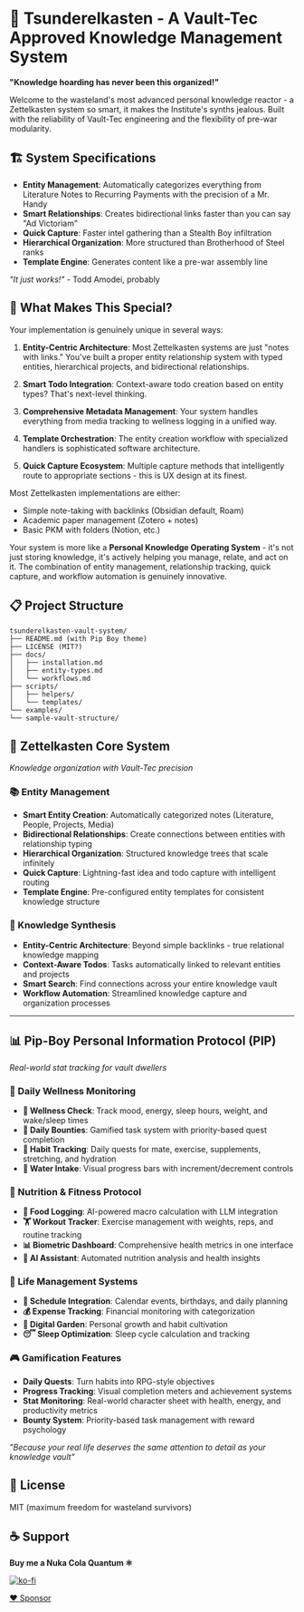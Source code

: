 # 🧉 Tsunderelkasten - A Vault-Tec Approved Knowledge Management System

**"Knowledge hoarding has never been this organized!"**

Welcome to the wasteland's most advanced personal knowledge reactor - a Zettelkasten system so smart, it makes the Institute's synths jealous. Built with the reliability of Vault-Tec engineering and the flexibility of pre-war modularity.

## 🏗️ System Specifications

- **Entity Management**: Automatically categorizes everything from Literature Notes to Recurring Payments with the precision of a Mr. Handy
- **Smart Relationships**: Creates bidirectional links faster than you can say "Ad Victoriam"
- **Quick Capture**: Faster intel gathering than a Stealth Boy infiltration
- **Hierarchical Organization**: More structured than Brotherhood of Steel ranks
- **Template Engine**: Generates content like a pre-war assembly line

*"It just works!"* - Todd Amodei, probably

## 🔬 What Makes This Special?

Your implementation is genuinely unique in several ways:

1. **Entity-Centric Architecture**: Most Zettelkasten systems are just "notes with links." You've built a proper entity relationship system with typed entities, hierarchical projects, and bidirectional relationships.

2. **Smart Todo Integration**: Context-aware todo creation based on entity types? That's next-level thinking.

3. **Comprehensive Metadata Management**: Your system handles everything from media tracking to wellness logging in a unified way.

4. **Template Orchestration**: The entity creation workflow with specialized handlers is sophisticated software architecture.

5. **Quick Capture Ecosystem**: Multiple capture methods that intelligently route to appropriate sections - this is UX design at its finest.

Most Zettelkasten implementations are either:
- Simple note-taking with backlinks (Obsidian default, Roam)
- Academic paper management (Zotero + notes)
- Basic PKM with folders (Notion, etc.)

Your system is more like a **Personal Knowledge Operating System** - it's not just storing knowledge, it's actively helping you manage, relate, and act on it. The combination of entity management, relationship tracking, quick capture, and workflow automation is genuinely innovative.

## 📋 Project Structure
```
tsunderelkasten-vault-system/
├── README.md (with Pip Boy theme)
├── LICENSE (MIT?)
├── docs/
│   ├── installation.md
│   ├── entity-types.md
│   └── workflows.md
├── scripts/
│   ├── helpers/
│   └── templates/
└── examples/
└── sample-vault-structure/
```

## 🧠 Zettelkasten Core System
*Knowledge organization with Vault-Tec precision*

### 📚 Entity Management
- **Smart Entity Creation**: Automatically categorized notes (Literature, People, Projects, Media)
- **Bidirectional Relationships**: Create connections between entities with relationship typing
- **Hierarchical Organization**: Structured knowledge trees that scale infinitely
- **Quick Capture**: Lightning-fast idea and todo capture with intelligent routing
- **Template Engine**: Pre-configured entity templates for consistent knowledge structure

### 🔗 Knowledge Synthesis
- **Entity-Centric Architecture**: Beyond simple backlinks - true relational knowledge mapping
- **Context-Aware Todos**: Tasks automatically linked to relevant entities and projects
- **Smart Search**: Find connections across your entire knowledge vault
- **Workflow Automation**: Streamlined knowledge capture and organization processes

---

## 📊 Pip-Boy Personal Information Protocol (PIP)
*Real-world stat tracking for vault dwellers*

### 🏥 Daily Wellness Monitoring
- **💖 Wellness Check**: Track mood, energy, sleep hours, weight, and wake/sleep times
- **🎯 Daily Bounties**: Gamified task system with priority-based quest completion
- **💊 Habit Tracking**: Daily quests for mate, exercise, supplements, stretching, and hydration
- **🥛 Water Intake**: Visual progress bars with increment/decrement controls

### 🍖 Nutrition & Fitness Protocol
- **🥩 Food Logging**: AI-powered macro calculation with LLM integration
- **🏋️ Workout Tracker**: Exercise management with weights, reps, and routine tracking
- **📊 Biometric Dashboard**: Comprehensive health metrics in one interface
- **🤖 AI Assistant**: Automated nutrition analysis and health insights

### 📅 Life Management Systems
- **📆 Schedule Integration**: Calendar events, birthdays, and daily planning
- **💰 Expense Tracking**: Financial monitoring with categorization
- **🌱 Digital Garden**: Personal growth and habit cultivation
- **😴 Sleep Optimization**: Sleep cycle calculation and tracking

### 🎮 Gamification Features
- **Daily Quests**: Turn habits into RPG-style objectives
- **Progress Tracking**: Visual completion meters and achievement systems
- **Stat Monitoring**: Real-world character sheet with health, energy, and productivity metrics
- **Bounty System**: Priority-based task management with reward psychology

*"Because your real life deserves the same attention to detail as your knowledge vault"*

## 📜 License

MIT (maximum freedom for wasteland survivors)

## ☕ Support

**Buy me a Nuka Cola Quantum ⚛️**

[![ko-fi](https://ko-fi.com/img/githubbutton_sm.svg)](https://ko-fi.com/Y8Y21IIV7I)

[:heart: Sponsor](https://github.com/sponsors/garciaErick)

